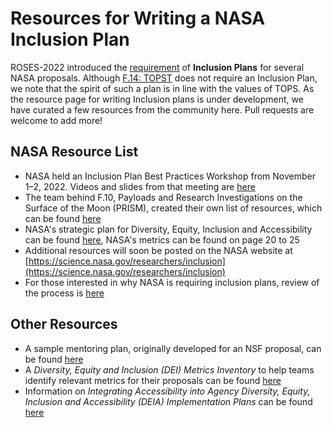 # Resources for Writing a NASA Inclusion Plan

ROSES-2022 introduced the [requirement](https://science.nasa.gov/researchers/sara/faqs#1) of **Inclusion Plans** for several NASA proposals. Although [F.14: TOPST](https://nspires.nasaprs.com/external/viewrepositorydocument/cmdocumentid=860824/solicitationId=%7BAB776446-03A8-4C24-845D-2E5A2ADA2D5A%7D/viewSolicitationDocument=1/F.14_TOPST_Amend46.pdf) does not require an Inclusion Plan, we note that the spirit of such a plan is in line with the values of TOPS. As the resource page for writing Inclusion plans is under development, we have curated a few resources from the community here. Pull requests are welcome to add more!

## NASA Resource List
* NASA held an Inclusion Plan Best Practices Workshop from November 1–2, 2022. Videos and slides from that meeting are [here](https://www.hou.usra.edu/meetings/inclusionplan2022/agenda/inclusionplan2022_program.pdf)
* The team behind F.10, Payloads and Research Investigations on the Surface of the Moon (PRISM), created their own list of resources, which can be found [here](https://nspires.nasaprs.com/external/viewrepositorydocument/cmdocumentid=897663/solicitationId=%7B8401954E-7021-F7A4-02D2-3F3F37643BCA%7D/viewSolicitationDocument=1/F.10%20PRISM3_InclusionPlan_Resources.pdf)
* NASA's strategic plan for Diversity, Equity, Inclusion and Accessibility can be found [here](https://www.nasa.gov/sites/default/files/atoms/files/nasa_deia_strategic_plan-fy22-fy26-final_tagged.pdf), NASA's metrics can be found on page 20 to 25
* Additional resources will soon be posted on the NASA website at [https://science.nasa.gov/researchers/inclusion](https://science.nasa.gov/researchers/inclusion)
* For those interested in why NASA is requiring inclusion plans, review of the process is [here](https://baas.aas.org/pub/2022i028/release/1)

## Other Resources
* A sample mentoring plan, originally developed for an NSF proposal, can be found [here](https://www.marquette.edu/orsp/documents/sample_postdoc_mentoring_plan_for_an_nsf_proposal.pdf)
* A *Diversity, Equity and Inclusion (DEI) Metrics Inventory* to help teams identify relevant metrics for their proposals can be found [here](https://www.michamber.com/wp-content/uploads/2020/11/DEI_Metrics_Inventory.pdf)
* Information on *Integrating Accessibility into Agency Diversity, Equity, Inclusion and Accessibility (DEIA) Implementation Plans* can be found [here](https://www.section508.gov/manage/deia-guidance/)

